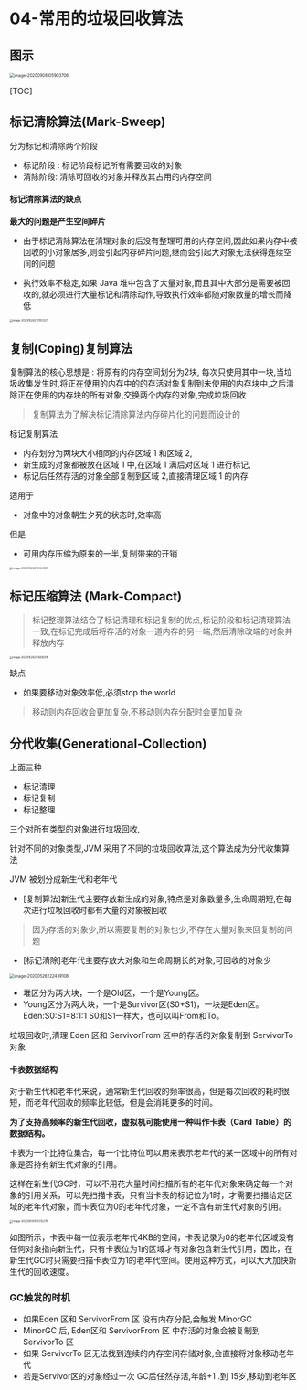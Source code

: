 # 04-常用的垃圾回收算法

## 图示

<img src="../../assets/image-20200908105903706.png" alt="image-20200908105903706" style="zoom:50%;" />

[TOC]

## 标记清除算法(Mark-Sweep)

分为标记和清除两个阶段

- 标记阶段 : 标记阶段标记所有需要回收的对象
- 清除阶段: 清除可回收的对象并释放其占用的内存空间

#### 标记清除算法的缺点

**最大的问题是产生空间碎片**

- 由于标记清除算法在清理对象的后没有整理可用的内存空间,因此如果内存中被回收的小对象居多,则会引起内存碎片问题,继而会引起大对象无法获得连续空间的问题

- 执行效率不稳定,如果 Java 堆中包含了大量对象,而且其中大部分是需要被回收的,就必须进行大量标记和清除动作,导致执行效率都随对象数量的增长而降低

<img src="../../assets/image-20200526215155327.png" alt="image-20200526215155327" style="zoom:33%;" />

## 复制(Coping)复制算法

复制算法的核心思想是 : 将原有的内存空间划分为2块, 每次只使用其中一块,当垃圾收集发生时,将正在使用的内存中的的存活对象复制到未使用的内存块中,之后清除正在使用的内存块的所有对象,交换两个内存的对象,完成垃圾回收

> 复制算法为了解决标记清除算法内存碎片化的问题而设计的

标记复制算法

- 内存划分为两块大小相同的内存区域 1 和区域 2,
- 新生成的对象都被放在区域 1 中,在区域 1 满后对区域 1 进行标记,
- 标记后任然存活的对象全部复制到区域 2,直接清理区域 1 的内存

适用于

- 对象中的对象朝生夕死的状态时,效率高

但是

- 可用内存压缩为原来的一半,复制带来的开销

<img src="../../assets/image-20200526215534085.png" alt="image-20200526215534085" style="zoom:33%;" />

## 标记压缩算法 (Mark-Compact)

> 标记整理算法结合了标记清理和标记复制的优点,标记阶段和标记清理算法一致,在标记完成后将存活的对象一道内存的另一端,然后清除改端的对象并释放内存

<img src="../../assets/image-20200526215658305.png" alt="image-20200526215658305" style="zoom:33%;" />

缺点

- 如果要移动对象效率低,必须stop the world 

> 移动则内存回收会更加复杂,不移动则内存分配时会更加复杂

## 分代收集(Generational-Collection)

上面三种

- 标记清理
- 标记复制
- 标记整理

三个对所有类型的对象进行垃圾回收,

针对不同的对象类型,JVM 采用了不同的垃圾回收算法,这个算法成为分代收集算法

JVM 被划分成新生代和老年代

- [复制算法]新生代主要存放新生成的对象,特点是对象数量多,生命周期短,在每次进行垃圾回收时都有大量的对象被回收

> 因为存活的对象少,所以需要复制的对象也少,不存在大量对象来回复制的问题

- [标记清除]老年代主要存放大对象和生命周期长的对象,可回收的对象少

<img src="../../assets/image-20200526222439108.png" alt="image-20200526222439108" style="zoom:50%;" />



- 堆区分为两大块，一个是Old区，一个是Young区。 
- Young区分为两大块，一个是Survivor区(S0+S1)，一块是Eden区。 Eden:S0:S1=8:1:1 S0和S1一样大，也可以叫From和To。

垃圾回收时,清理 Eden 区和 ServivorFrom 区中的存活的对象复制到 ServivorTo 对象

#### 卡表数据结构

对于新生代和老年代来说，通常新生代回收的频率很高，但是每次回收的耗时很短，而老年代回收的频率比较低，但是会消耗更多的时间。

**为了支持高频率的新生代回收，虚拟机可能使用一种叫作卡表（Card Table）的数据结构。**

卡表为一个比特位集合，每一个比特位可以用来表示老年代的某一区域中的所有对象是否持有新生代对象的引用。

这样在新生代GC时，可以不用花大量时间扫描所有的老年代对象来确定每一个对象的引用关系，可以先扫描卡表，只有当卡表的标记位为1时，才需要扫描给定区域的老年代对象，而卡表位为0的老年代对象，一定不含有新生代对象的引用。



<img src="../../assets/image-20200930100312276.png" alt="image-20200930100312276" style="zoom:33%;" />

如图所示，卡表中每一位表示老年代4KB的空间，卡表记录为0的老年代区域没有任何对象指向新生代，只有卡表位为1的区域才有对象包含新生代引用，因此，在新生代GC时只需要扫描卡表位为1的老年代空间。使用这种方式，可以大大加快新生代的回收速度。

### GC触发的时机

- 如果Eden 区和 ServivorFrom 区 没有内存分配,会触发 MinorGC
- MinorGC 后, Eden区和 ServivorFrom 区  中存活的对象会被复制到 ServivorTo 区
- 如果 ServivorTo 区无法找到连续的内存空间存储对象,会直接将对象移动老年代
- 若是Servivor区的对象经过一次 GC后任然存活,年龄+1 .到 15岁,移动到老年区

